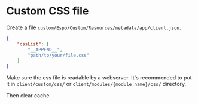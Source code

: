 # Custom CSS file

Create a file `custom/Espo/Custom/Resources/metadata/app/client.json`.

```json
{
    "cssList": [
        "__APPEND__",
        "path/to/your/file.css"
    ]
}
```

Make sure the css file is readable by a webserver. It's recommended to put it in `client/custom/css/` or `client/modules/{module_name}/css/` directory. 

Then clear cache.
